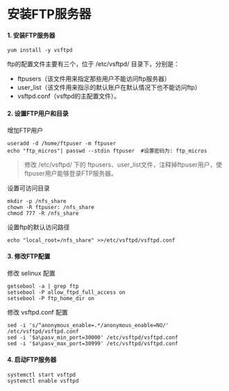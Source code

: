 # 安装FTP服务器

#### 1. 安装FTP服务器
```
yum install -y vsftpd
```


ftp的配置文件主要有三个，位于 /etc/vsftpd/ 目录下，分别是：
* ftpusers（该文件用来指定那些用户不能访问ftp服务器）
* user_list（该文件用来指示的默认账户在默认情况下也不能访问ftp）
* vsftpd.conf（vsftpd的主配置文件）。


#### 2. 设置FTP用户和目录
增加FTP用户
```
useradd -d /home/ftpuser -m ftpuser
echo "ftp_micros"| passwd --stdin ftpuser  #设置密码为: ftp_micros
```
>修改 /etc/vsftpd/ 下的 ftpusers、user_list文件，注释掉ftpuser用户，使ftpuser用户能够登录FTP服务器。


设置可访问目录
```
mkdir -p /nfs_share
chown -R ftpuser: /nfs_share
chmod 777 -R /nfs_share
```

设置ftp的默认访问路径
```
echo "local_root=/nfs_share" >>/etc/vsftpd/vsftpd.conf
```

#### 3. 修改FTP配置
修改 selinux 配置
```
getsebool -a | grep ftp
setsebool -P allow_ftpd_full_access on
setsebool -P ftp_home_dir on
```
修改 vsftpd.conf 配置
```
sed -i 's/^anonymous_enable=.*/anonymous_enable=NO/' /etc/vsftpd/vsftpd.conf
sed -i '$a\pasv_min_port=30000' /etc/vsftpd/vsftpd.conf
sed -i '$a\pasv_max_port=30999' /etc/vsftpd/vsftpd.conf
```

#### 4. 启动FTP服务器
```
systemctl start vsftpd
systemctl enable vsftpd
```
